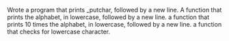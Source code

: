 Wrote a program that prints _putchar, followed by a new line.
A function that prints the alphabet, in lowercase, followed by a new line.
a function that prints 10 times the alphabet, in lowercase, followed by a new line.
a function that checks for lowercase character.
